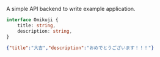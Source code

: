 A simple API backend to write example application.

```ts
interface Omikuji {
	title: string,
	description: string,
}
```

```json
{"title":"大吉","description":"おめでとうございます！！！"}
```
